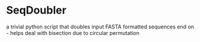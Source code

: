 # SeqDoubler
a trivial python script that doubles input FASTA formatted sequences end on - helps deal with bisection due to circular permutation
